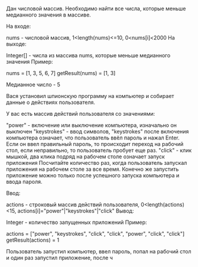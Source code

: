 Дан числовой массив. Необходимо найти все числа, которые меньше медианного значения в массиве.

На входе: 

nums - числовой массив, 1<length(nums)<=10, 0<nums[i]<2000
На выходе: 

Integer[] - числа из массива nums, которые меньше медианного значения
Пример:

nums = [1, 3, 5, 6, 7]
getResult(nums) = [1, 3]

Медианное число - 5

Вася установил шпионскую программу на компьютер и собирает данные о действиях пользователя.

У вас есть массив действий пользователя со значениями:

"power" - включение или выключение компьютера, изначально он выключен
"keystrokes" - ввод символов, "keystrokes" после включения компьютера означает, что пользователь ввёл пароль и нажал Enter. Если он ввел правильный пароль, то происходит переход на рабочий стол, если неправильно, то пользователь пробует еще раз.
"click" - клик мышкой, два клика подряд на рабочем столе означает запуск приложения
Посчитайте количество раз, когда пользователь запускал приложения на рабочем столе за все время. Конечно же запустить приложение можно только после успешного запуска компьютера и ввода пароля.

Ввод:

actions - строковый массив действий пользователя, 0<length(actions)<15, actions[i]="power"|"keystrokes"|"click"
Вывод:

Integer - количество запущенных приложений
Пример:

actions = ["power", "keystrokes", "click", "click", "power", "click", "click"]
getResult(actions) = 1

Пользователь запустил компьютер, ввел пароль, попал на рабочий стол и один раз запустил приложение, после ч